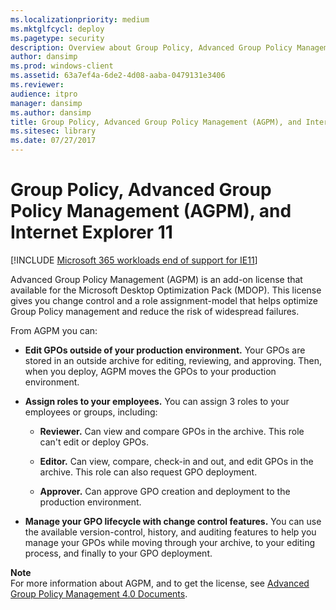 ```yaml
---
ms.localizationpriority: medium
ms.mktglfcycl: deploy
ms.pagetype: security
description: Overview about Group Policy, Advanced Group Policy Management (AGPM), and Internet Explorer 11
author: dansimp
ms.prod: windows-client
ms.assetid: 63a7ef4a-6de2-4d08-aaba-0479131e3406
ms.reviewer: 
audience: itpro
manager: dansimp
ms.author: dansimp
title: Group Policy, Advanced Group Policy Management (AGPM), and Internet Explorer 11 (Internet Explorer 11 for IT Pros)
ms.sitesec: library
ms.date: 07/27/2017
---
```



# Group Policy, Advanced Group Policy Management (AGPM), and Internet Explorer 11

[!INCLUDE [Microsoft 365 workloads end of support for IE11](../includes/microsoft-365-ie-end-of-support.md)]

Advanced Group Policy Management (AGPM) is an add-on license that available for the Microsoft Desktop Optimization Pack (MDOP). This license gives you change control and a role assignment-model that helps optimize Group Policy management and reduce the risk of widespread failures.

From AGPM you can:

-   **Edit GPOs outside of your production environment.** Your GPOs are stored in an outside archive for editing, reviewing, and approving. Then, when you deploy, AGPM moves the GPOs to your production environment.

-   **Assign roles to your employees.** You can assign 3 roles to your employees or groups, including:

    -   **Reviewer.** Can view and compare GPOs in the archive. This role can't edit or deploy GPOs.

    -   **Editor.** Can view, compare, check-in and out, and edit GPOs in the archive. This role can also request GPO deployment.

    -   **Approver.** Can approve GPO creation and deployment to the production environment.

-   **Manage your GPO lifecycle with change control features.** You can use the available version-control, history, and auditing features to help you manage your GPOs while moving through your archive, to your editing process, and finally to your GPO deployment.

**Note**<br>
For more information about AGPM, and to get the license, see [Advanced Group Policy Management 4.0 Documents](https://www.microsoft.com/download/details.aspx?id=13975).

 

 



